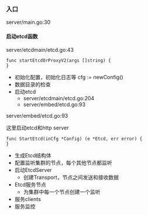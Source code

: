 
### 入口

server/main.go:30 


#### 启动etcd函数

server/etcdmain/etcd.go:43

```golang
func startEtcdOrProxyV2(args []string) {
}
```

- 初始化配置，初始化日志等
	cfg := newConfig()
- 数据目录的检查
- 启动etcd 
    - server/etcdmain/etcd.go:204 
    - server/embed/etcd.go:93

server/embed/etcd.go:93

这里启动etcd和http server

```golang
func StartEtcd(inCfg *Config) (e *Etcd, err error) {
}
```

- 生成Etcd结构体
- 配置监听集群的节点，每个其他节点都监听
- 启动EtcdServer
    - 创建Transport，节点之间发送和接收数据
- Etcd服务节点
    - 为集群中每一个节点创建一个监听
- 服务clients
- 服务监控




